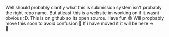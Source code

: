 Well should probably clarifiy what this is submission system isn't probably the right repo name. 
But atleast this is a website im working on if it wasnt obvious :D. This is on github so its open source. Have fun 😃
Will propbably move this soon to avoid confusion 👋 If i have moved it it will be here =>                                                                                                                                                                       
👋
